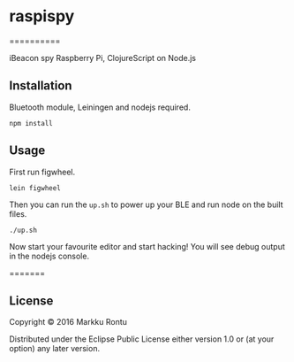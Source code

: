 # raspispy
==========

iBeacon spy Raspberry Pi, ClojureScript on Node.js

## Installation

Bluetooth module, Leiningen and nodejs required.

```
npm install
```

## Usage

First run figwheel.

```
lein figwheel
```

Then you can run the `up.sh` to power up your BLE and run node on the built files.

```
./up.sh
```

Now start your favourite editor and start hacking! You will see debug output in the nodejs console.

=======
## License

Copyright © 2016 Markku Rontu

Distributed under the Eclipse Public License either version 1.0 or (at
your option) any later version.
